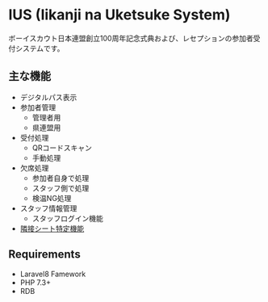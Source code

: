 # IUS (Iikanji na Uketsuke System)

ボーイスカウト日本連盟創立100周年記念式典および、レセプションの参加者受付システムです。

## 主な機能
- デジタルパス表示
- 参加者管理
  - 管理者用
  - 県連盟用
- 受付処理
  - QRコードスキャン
  - 手動処理
- 欠席処理
  - 参加者自身で処理
  - スタッフ側で処理
  - 検温NG処理
- スタッフ情報管理
  - スタッフログイン機能
- [隣接シート特定機能](https://colab.research.google.com/drive/1sQGFqa_sSCydO8O_p3htjDGU53wUJ8K6?usp=sharing)

## Requirements
- Laravel8 Famework
- PHP 7.3+
- RDB
